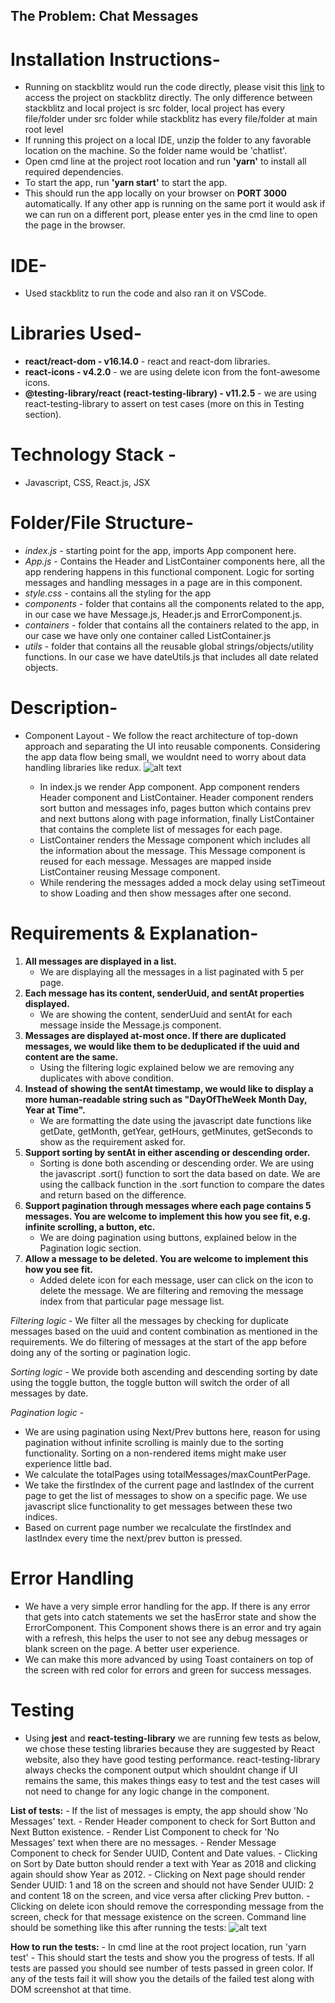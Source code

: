 ## The Problem: Chat Messages

# Installation Instructions-
 - Running on stackblitz would run the code directly, please visit this [link](https://stackblitz.com/edit/chatlist?file=App.js) to access the project on stackblitz directly. The only difference between stackblitz and local project is src folder, local project has every file/folder under src folder while stackblitz has every file/folder at main root level 
 - If running this project on a local IDE, unzip the folder to any favorable location on the machine. So the folder name would be 'chatlist'. 
 - Open cmd line at the project root location and run **'yarn'** to install all required dependencies.
 - To start the app, run **'yarn start'** to start the app.
 - This should run the app locally on your browser on **PORT 3000** automatically. If any other app is running on the same port it would ask if we can run on a different port, please enter yes in the cmd line to open the page in the browser.

# IDE-
 - Used stackblitz to run the code and also ran it on VSCode.
# Libraries Used-
  - **react/react-dom - v16.14.0** - react and react-dom libraries.
  - **react-icons - v4.2.0** - we are using delete icon from the font-awesome icons.
  - **@testing-library/react (react-testing-library) - v11.2.5** - we are using react-testing-library to assert on test cases (more on this in Testing section).

# Technology Stack - 
 - Javascript, CSS, React.js, JSX

# Folder/File Structure-
  - *index.js* - starting point for the app, imports App component here.
  - *App.js* - Contains the Header and ListContainer components here, all the app rendering happens in this functional component. Logic for sorting messages and handling messages in a page are in this component.
  - *style.css* - contains all the styling for the app
  - *components* - folder that contains all the components related to the app, in our case we have Message.js, Header.js and ErrorComponent.js.
  - *containers* - folder that contains all the containers related to the app, in our case we have only one container called ListContainer.js
  - *utils* - folder that contains all the reusable global strings/objects/utility functions. In our case we have dateUtils.js that includes all date related objects.

# Description-
  - Component Layout - We follow the react architecture of top-down approach and separating the UI into reusable components. Considering the app data flow being small, we wouldnt need to worry about data handling libraries like redux. 
  ![alt text](https://drive.google.com/uc?id=1OTG4CZuUtvlWwCZkrkPLdZIP1jQ2jfOT)

    - In index.js we render App component. App component renders Header component and ListContainer. Header component renders sort button and messages info, pages button which contains prev and next buttons along with page information, finally ListContainer that contains the complete list of messages for each page.
    - ListContainer renders the Message component which includes all the information about the message. This Message component is reused for each message. Messages are mapped inside ListContainer reusing Message component.
    - While rendering the messages added a mock delay using setTimeout to show Loading and then show messages after one second.

# Requirements & Explanation-
1. **All messages are displayed in a list.**
   - We are displaying all the messages in a list paginated with 5 per page.
2. **Each message has its content, senderUuid, and sentAt properties displayed.**
   - We are showing the content, senderUuid and sentAt for each message inside the Message.js component.
3. **Messages are displayed at-most once. If there are duplicated messages, we would like them to be deduplicated if the uuid and content are the same.**
   - Using the filtering logic explained below we are removing any duplicates with above condition.
4. **Instead of showing the sentAt timestamp, we would like to display a more human-readable string such as "DayOfTheWeek Month Day, Year at Time".**
   - We are formatting the date using the javascript date functions like getDate, getMonth, getYear, getHours, getMinutes, getSeconds to show as the requirement asked for.
5. **Support sorting by sentAt in either ascending or descending order.**
   - Sorting is done both ascending or descending order. We are using the javascript .sort() function to sort the
   data based on date. We are using the callback function in the .sort function to compare the dates and return based
   on the difference. 
6. **Support pagination through messages where each page contains 5 messages. You are welcome to implement this how you see fit, e.g. infinite scrolling, a button, etc.**
   - We are doing pagination using buttons, explained below in the Pagination logic section.
7. **Allow a message to be deleted. You are welcome to implement this how you see fit.**
   - Added delete icon for each message, user can click on the icon to delete the message. We are filtering and removing the message index from that particular page message list. 

  *Filtering logic* - We filter all the messages by checking for duplicate messages based on the uuid and content combination as mentioned in the requirements. We do filtering of messages at the start of the app before doing any of the sorting or pagination logic.

  *Sorting logic* - We provide both ascending and descending sorting by date using the toggle button, the toggle button will switch the order of all messages by date.

  *Pagination logic* - 
   - We are using pagination using Next/Prev buttons here, reason for using pagination without infinite scrolling is mainly due to the sorting functionality. Sorting on a non-rendered items might make user experience little bad.
   - We calculate the totalPages using totalMessages/maxCountPerPage.
   - We take the firstIndex of the current page and lastIndex of the current page to get the
  list of messages to show on a specific page. We use javascript slice functionality to get messages between these two indices.
   - Based on current page number we recalculate the firstIndex and lastIndex every time the next/prev button is pressed.
# Error Handling
  - We have a very simple error handling for the app. If there is any error that gets into catch statements we set the hasError state and show the ErrorComponent. This Component shows there is an error and try again with a refresh, this helps the user to not see any debug messages or blank screen on the page. A better user experience.
  - We can make this more advanced by using Toast containers on top of the screen with red color for errors and green for success messages.
# Testing
  - Using **jest** and **react-testing-library** we are running few tests as below, we chose these testing libraries because they are suggested by React website, also they have good testing performance. react-testing-library always checks the component output which shouldnt change if UI remains the same, this makes things easy to test and the test cases will not need to change for any logic change in the component.
 
  **List of tests:**
    - If the list of messages is empty, the app should show 'No Messages' text.
    - Render Header component to check for Sort Button and Next Button existence.
    - Render List Component to check for 'No Messages' text when there are no messages.
    - Render Message Component to check for Sender UUID, Content and Date values.
    - Clicking on Sort by Date button should render a text with Year as 2018 and clicking again should show Year as 2012.
    - Clicking on Next page should render Sender UUID: 1 and 18 on the screen and should not have Sender UUID: 2 and content 18 on the screen, and vice versa after clicking Prev button. 
    - Clicking on delete icon should remove the corresponding message from the screen, check for that message existence on the screen.
Command line should be something like this after running the tests:
 ![alt text](https://drive.google.com/uc?id=13FmzNrqIoec29PIFgU8Xz0wCdjGhL3gt)

  **How to run the tests:**
    - In cmd line at the root project location, run 'yarn test'
    - This should start the tests and show you the progress of tests. If all tests are passed you should see number of tests passed in green color. If any of the tests fail it will show you the details of the failed test along with DOM screenshot at that time.
